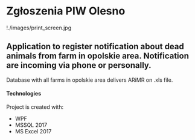 # Zgłoszenia PIW Olesno
!./images/print_screen.jpg

## Application to register notification about dead animals from farm in opolskie area. Notification are incoming via phone or personally.
Database with all farms in opolskie area delivers ARiMR on .xls file. 

#### Technologies
Project is created with:
* WPF
* MSSQL 2017
* MS Excel 2017
